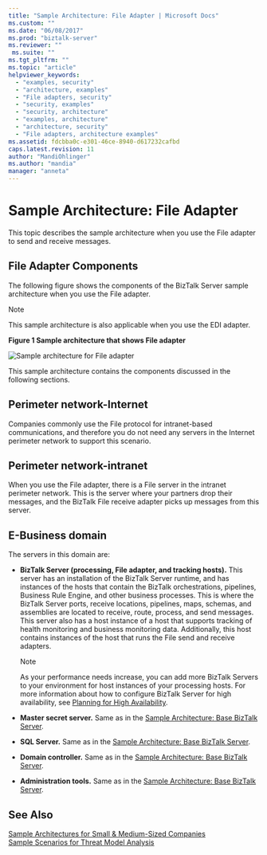 ```yaml
---
title: "Sample Architecture: File Adapter | Microsoft Docs"
ms.custom: ""
ms.date: "06/08/2017"
ms.prod: "biztalk-server"
ms.reviewer: ""
 ms.suite: ""
ms.tgt_pltfrm: ""
ms.topic: "article"
helpviewer_keywords: 
  - "examples, security"
  - "architecture, examples"
  - "File adapters, security"
  - "security, examples"
  - "security, architecture"
  - "examples, architecture"
  - "architecture, security"
  - "File adapters, architecture examples"
ms.assetid: fdcbba0c-e301-46ce-8940-d617232cafbd
caps.latest.revision: 11
author: "MandiOhlinger"
ms.author: "mandia"
manager: "anneta"
---
```

# Sample Architecture: File Adapter
This topic describes the sample architecture when you use the File adapter to send and receive messages.  
  
## File Adapter Components  
 The following figure shows the components of the BizTalk Server sample architecture when you use the File adapter.  
  
> [!NOTE]
>  This sample architecture is also applicable when you use the EDI adapter.  
  
 **Figure 1 Sample architecture that shows File adapter**  
  
 ![Sample architecture for File adapter](../core/media/tdi-sec-refarch-file.gif "TDI_Sec_RefArch_File")  
  
 This sample architecture contains the components discussed in the following sections.  
  
## Perimeter network-Internet  
 Companies commonly use the File protocol for intranet-based communications, and therefore you do not need any servers in the Internet perimeter network to support this scenario.  
  
## Perimeter network-intranet  
 When you use the File adapter, there is a File server in the intranet perimeter network. This is the server where your partners drop their messages, and the BizTalk File receive adapter picks up messages from this server.  
  
## E-Business domain  
 The servers in this domain are:  
  
-   **BizTalk Server (processing, File adapter, and tracking hosts).** This server has an installation of the BizTalk Server runtime, and has instances of the hosts that contain the BizTalk orchestrations, pipelines, Business Rule Engine, and other business processes. This is where the BizTalk Server ports, receive locations, pipelines, maps, schemas, and assemblies are located to receive, route, process, and send messages. This server also has a host instance of a host that supports tracking of health monitoring and business monitoring data. Additionally, this host contains instances of the host that runs the File send and receive adapters.  
  
    > [!NOTE]
    >  As your performance needs increase, you can add more BizTalk Servers to your environment for host instances of your processing hosts. For more information about how to configure BizTalk Server for high availability, see [Planning for High Availability](../core/planning-for-high-availability3.md).  
  
-   **Master secret server.** Same as in the [Sample Architecture: Base BizTalk Server](../core/sample-architecture-base-biztalk-server.md).  
  
-   **SQL Server.** Same as in the [Sample Architecture: Base BizTalk Server](../core/sample-architecture-base-biztalk-server.md).  
  
-   **Domain controller.** Same as in the [Sample Architecture: Base BizTalk Server](../core/sample-architecture-base-biztalk-server.md).  
  
-   **Administration tools.** Same as in the [Sample Architecture: Base BizTalk Server](../core/sample-architecture-base-biztalk-server.md).  
  
## See Also  
 [Sample Architectures for Small & Medium-Sized Companies](../core/sample-architectures-for-small-medium-sized-companies.md)   
 [Sample Scenarios for Threat Model Analysis](../core/sample-scenarios-for-threat-model-analysis.md)